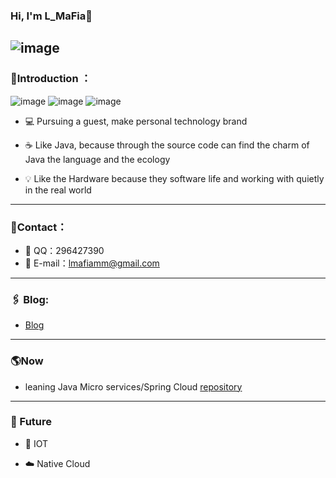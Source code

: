 ### Hi, I'm L_MaFia👋
![image](https://user-images.githubusercontent.com/2780145/172943108-beb1fb36-3195-4b1a-8d14-cbba8d0400ea.gif)
---
### 🗿Introduction ：
![image](https://img.shields.io/badge/dynamic/json?url=https%3A%2F%2Fapi.spencerwoo.com%2Fsubstats%2F%3Fsource%3Dbilibili%26queryKey%3D265527861&label=bilibili%20fans&query=%24.data.totalSubs&logo=bilibili)
![image](https://img.shields.io/github/followers/lmafia?logo=github)
![image](https://img.shields.io/badge/Link-996.icu-red.svg)

- 💻 Pursuing a guest, make personal technology brand
<!-- 追求极客人生、打造个人技术品牌  -->
- ☕️ Like Java, because through the source code can find the charm of Java the language and the ecology
<!-- 喜欢 Java, 因为通过源码能发现了java这门语言和生态的魅力 -->
- 💡 Like the Hardware because they software life and working with quietly in the real world
<!-- 喜欢 Hardware, 因为它们软件生命, 并与在现实世界默默工作 -->

<!-- ![](https://github-readme-stats.vercel.app/api?username=lmafia&show_icons=true&hide_title=false&theme=onedark) -->

<!-- ![](https://github-readme-stats.vercel.app/api/top-langs/?username=lmafia&layout=compact&hide=Assembly&theme=ayu-mirage) -->


---
### 📝Contact：

- 📡 QQ：296427390
- 📧 E-mail：lmafiamm@gmail.com

---
### 🖇 Blog:

- [Blog](https://blog.csdn.net/weixin_41974269)

---
### 🌎Now
- leaning Java Micro services/Spring Cloud  [repository](https://github.com/lmafia/spring-cloud-technology)

---
### 🧔 Future

<!-- - 走进物联网行业，把现实世界的各种设备都管理起来是多么有趣～ -->
<!-- - 进一步研究☁️云原生, 学习服务治理相关, 让服务模块化, 易监控, 让软件更安全可靠～ -->
- 🔌 IOT

- ☁️ ️Native Cloud



